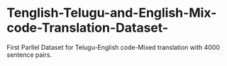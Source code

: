 # Tenglish-Telugu-and-English-Mix-code-Translation-Dataset-
First Parllel Dataset for Telugu-English code-Mixed translation with 4000 sentence pairs.
